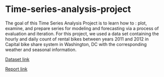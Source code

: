 # Time-series-analysis-project

The goal of this Time Series Analysis Project is to learn how to : plot, examine, and prepare series for modeling and forecasting via a process of evaluation and iteration. For this project, we used a data set containing the hourly and daily count of rental bikes between years 2011 and 2012 in Capital bike share system in Washington, DC with the corresponding weather and seasonal information.

[Dataset link](https://archive.ics.uci.edu/ml/datasets/Bike+Sharing+Dataset)

[Report link](https://rpubs.com/Rayryu/TSAP)
